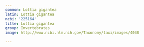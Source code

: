 ```yaml
---
common: Lottia gigantea
latin: Lottia gigantea
ncbi: '225164'
title: Lottia gigantea
group: Invertebrates
image: http://www.ncbi.nlm.nih.gov/Taxonomy/taxi/images/4048

---
```


